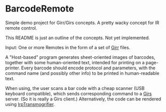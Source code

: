 # BarcodeRemote
Simple demo project for Girr/Girs concepts. A pretty wacky concept for IR remote control.

This README is just an outline of the concepts. Not yet implemented.

Input: One or more Remotes in the form of a set of [Girr](http://www.harctoolbox.org/Girr.html) files.

A "Host-based" program generates sheet-oriented images of barcodes, together with some human-oriented text,
intended for printing on a page-printer.
Every barcode should encode protocol and parameters, with the command name (and possibly other info) to be printed in human-readable text.

When using, the user scans a bar code with a cheap scanner (USB keyboard compatible),
which sends corresponding command to a [Girs](http://www.harctoolbox.org/Girs.html) server.
(So it is really a Girs client.) Alternatively, the code can be rendered using [IrpTransmogrifier](https://github.com/bengtmartensson/IrpTransmogrifier).
